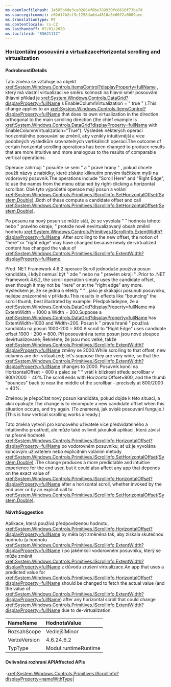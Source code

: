 ```yaml
---
ms.openlocfilehash: 14585b6de3ce02884f8be789930fc8610f73ba7d
ms.sourcegitcommit: e02d17b2cf9c1258dadda4810a5e6072a0089aee
ms.translationtype: MT
ms.contentlocale: cs-CZ
ms.lasthandoff: 07/01/2020
ms.locfileid: "85621112"
---
```

### <a name="horizontal-scrolling-and-virtualization"></a><span data-ttu-id="0c148-101">Horizontální posouvání a virtualizace</span><span class="sxs-lookup"><span data-stu-id="0c148-101">Horizontal scrolling and virtualization</span></span>

#### <a name="details"></a><span data-ttu-id="0c148-102">Podrobnosti</span><span class="sxs-lookup"><span data-stu-id="0c148-102">Details</span></span>

<span data-ttu-id="0c148-103">Tato změna se vztahuje na objekt <xref:System.Windows.Controls.ItemsControl?displayProperty=fullName> , který má vlastní virtualizaci ve směru kolmosti na hlavní směr posouvání (hlavní příklad je <xref:System.Windows.Controls.DataGrid?displayProperty=fullName> s EnableColumnVirtualization = &quot; true &quot; ).</span><span class="sxs-lookup"><span data-stu-id="0c148-103">This change applies to an <xref:System.Windows.Controls.ItemsControl?displayProperty=fullName> that does its own virtualization in the direction orthogonal to the main scrolling direction (the chief example is <xref:System.Windows.Controls.DataGrid?displayProperty=fullName> with EnableColumnVirtualization=&quot;True&quot;).</span></span>  <span data-ttu-id="0c148-104">Výsledek některých operací horizontálního posouvání se změnil, aby vznikly intuitivnější a více podobných výsledkům srovnatelných vertikálních operací.</span><span class="sxs-lookup"><span data-stu-id="0c148-104">The outcome of certain horizontal scrolling operations has been changed to produce results that are more intuitive and more analogous to the results of comparable vertical operations.</span></span><p/><span data-ttu-id="0c148-105">Operace zahrnují &quot; posuňte se sem &quot; a &quot; pravé hrany &quot; , pokud chcete použít názvy z nabídky, které získáte kliknutím pravým tlačítkem myši na vodorovný posuvník.</span><span class="sxs-lookup"><span data-stu-id="0c148-105">The operations include &quot;Scroll Here&quot; and &quot;Right Edge&quot;, to use the names from the menu obtained by right-clicking a horizontal scrollbar.</span></span>  <span data-ttu-id="0c148-106">Obě tyto výpočetní operace mají posun a volání <xref:System.Windows.Controls.Primitives.IScrollInfo.SetHorizontalOffset(System.Double)> .</span><span class="sxs-lookup"><span data-stu-id="0c148-106">Both of these compute a candidate offset and call <xref:System.Windows.Controls.Primitives.IScrollInfo.SetHorizontalOffset(System.Double)>.</span></span><p/><span data-ttu-id="0c148-107">Po posunu na nový posun se může stát, že se vyvolala &quot; &quot; hodnota tohoto nebo &quot; pravého okraje, &quot; protože nově nevirtualizovaný obsah změnil hodnotu <xref:System.Windows.Controls.Primitives.IScrollInfo.ExtentWidth?displayProperty=fullName> .</span><span class="sxs-lookup"><span data-stu-id="0c148-107">After scrolling to the new offset, the notion of &quot;here&quot; or &quot;right edge&quot; may have changed because newly de-virtualized content has changed the value of <xref:System.Windows.Controls.Primitives.IScrollInfo.ExtentWidth?displayProperty=fullName>.</span></span><p/><span data-ttu-id="0c148-108">Před .NET Framework 4.6.2 operace Scroll jednoduše používá posun kandidáta, i když nemusí být &quot; zde &quot; nebo na &quot; pravém okraji &quot; .</span><span class="sxs-lookup"><span data-stu-id="0c148-108">Prior to .NET Framework 4.6.2, the scroll operation simply uses the candidate offset, even though it may not be &quot;here&quot; or at the &quot;right edge&quot; any more.</span></span>  <span data-ttu-id="0c148-109">Výsledkem je, že se jedná o efekty &quot; &quot; , jako je skákající posunutí posuvníku, nejlépe znázorněné v příkladu.</span><span class="sxs-lookup"><span data-stu-id="0c148-109">This results in effects like &quot;bouncing&quot; the scroll thumb, best illustrated by example.</span></span> <span data-ttu-id="0c148-110">Předpokládejme, že a <xref:System.Windows.Controls.DataGrid?displayProperty=fullName> má ExtentWidth = 1000 a Width = 200.</span><span class="sxs-lookup"><span data-stu-id="0c148-110">Suppose a <xref:System.Windows.Controls.DataGrid?displayProperty=fullName> has ExtentWidth=1000 and Width=200.</span></span>  <span data-ttu-id="0c148-111">Posun k &quot; pravé hraně &quot; používá kandidáta na posun 1000-200 = 800.</span><span class="sxs-lookup"><span data-stu-id="0c148-111">A scroll to &quot;Right Edge&quot; uses candidate offset 1000 - 200 = 800.</span></span>  <span data-ttu-id="0c148-112">Při posouvání na tento posun jsou nové sloupce devirtualizované; Řekněme, že jsou moc velké, takže <xref:System.Windows.Controls.Primitives.IScrollInfo.ExtentWidth?displayProperty=fullName> změny se 2000.</span><span class="sxs-lookup"><span data-stu-id="0c148-112">While scrolling to that offset, new columns are de- virtualized; let's suppose they are very wide, so that the <xref:System.Windows.Controls.Primitives.IScrollInfo.ExtentWidth?displayProperty=fullName> changes to 2000.</span></span>  <span data-ttu-id="0c148-113">Posuvník končí na HorizontalOffset = 800 a palec se &quot; &quot; vrátí k blízkosti středu scrollbar v 800/2000 = 40%.</span><span class="sxs-lookup"><span data-stu-id="0c148-113">The scroll ends with HorizontalOffset=800, and the thumb &quot;bounces&quot; back to near the middle of the scrollbar - precisely at 800/2000 = 40%.</span></span><p/><span data-ttu-id="0c148-114">Změnou je přepočítat nový posun kandidáta, pokud dojde k této situaci, a akci opakujte.</span><span class="sxs-lookup"><span data-stu-id="0c148-114">The change is to recompute a new candidate offset when this situation occurs, and try again.</span></span> <span data-ttu-id="0c148-115">(To znamená, jak svislé posouvání funguje.)</span><span class="sxs-lookup"><span data-stu-id="0c148-115">(This is how vertical scrolling works already.)</span></span> <p/><span data-ttu-id="0c148-116">Tato změna vytvoří pro koncového uživatele více předvídatelného a intuitivního prostředí, ale může také ovlivnit jakoukoli aplikaci, která závisí na přesné hodnotě <xref:System.Windows.Controls.Primitives.IScrollInfo.HorizontalOffset?displayProperty=fullName> po vodorovném posuvníku, ať už je vyvolána koncovým uživatelem nebo explicitním voláním metody <xref:System.Windows.Controls.Primitives.IScrollInfo.SetHorizontalOffset(System.Double)> .</span><span class="sxs-lookup"><span data-stu-id="0c148-116">The change produces a more predictable and intuitive experience for the end user, but it could also affect any app that depends on the exact value of <xref:System.Windows.Controls.Primitives.IScrollInfo.HorizontalOffset?displayProperty=fullName> after a horizontal scroll, whether invoked by the end user or by an explicit call to <xref:System.Windows.Controls.Primitives.IScrollInfo.SetHorizontalOffset(System.Double)>.</span></span>

#### <a name="suggestion"></a><span data-ttu-id="0c148-117">Návrh</span><span class="sxs-lookup"><span data-stu-id="0c148-117">Suggestion</span></span>

<span data-ttu-id="0c148-118">Aplikace, která používá předpovězenou hodnotu, <xref:System.Windows.Controls.Primitives.IScrollInfo.HorizontalOffset?displayProperty=fullName> by měla být změněna tak, aby získala skutečnou hodnotu (a hodnotu <xref:System.Windows.Controls.Primitives.IScrollInfo.ExtentWidth?displayProperty=fullName> ) po jakémkoli vodorovném posuvníku, který se může změnit <xref:System.Windows.Controls.Primitives.IScrollInfo.ExtentWidth?displayProperty=fullName> z důvodu zrušení virtualizace.</span><span class="sxs-lookup"><span data-stu-id="0c148-118">An app that uses a predicted value for <xref:System.Windows.Controls.Primitives.IScrollInfo.HorizontalOffset?displayProperty=fullName> should be changed to fetch the actual value (and the value of <xref:System.Windows.Controls.Primitives.IScrollInfo.ExtentWidth?displayProperty=fullName>) after any horizontal scroll that could change <xref:System.Windows.Controls.Primitives.IScrollInfo.ExtentWidth?displayProperty=fullName> due to de-virtualization.</span></span>

| <span data-ttu-id="0c148-119">Name</span><span class="sxs-lookup"><span data-stu-id="0c148-119">Name</span></span>    | <span data-ttu-id="0c148-120">Hodnota</span><span class="sxs-lookup"><span data-stu-id="0c148-120">Value</span></span>       |
|:--------|:------------|
| <span data-ttu-id="0c148-121">Rozsah</span><span class="sxs-lookup"><span data-stu-id="0c148-121">Scope</span></span>   |<span data-ttu-id="0c148-122">Vedlejší</span><span class="sxs-lookup"><span data-stu-id="0c148-122">Minor</span></span>|
|<span data-ttu-id="0c148-123">Verze</span><span class="sxs-lookup"><span data-stu-id="0c148-123">Version</span></span>|<span data-ttu-id="0c148-124">4.6.2</span><span class="sxs-lookup"><span data-stu-id="0c148-124">4.6.2</span></span>|
|<span data-ttu-id="0c148-125">Typ</span><span class="sxs-lookup"><span data-stu-id="0c148-125">Type</span></span>|<span data-ttu-id="0c148-126">Modul runtime</span><span class="sxs-lookup"><span data-stu-id="0c148-126">Runtime</span></span>

#### <a name="affected-apis"></a><span data-ttu-id="0c148-127">Ovlivněná rozhraní API</span><span class="sxs-lookup"><span data-stu-id="0c148-127">Affected APIs</span></span>

-<xref:System.Windows.Controls.Primitives.IScrollInfo?displayProperty=nameWithType></li></ul>|
